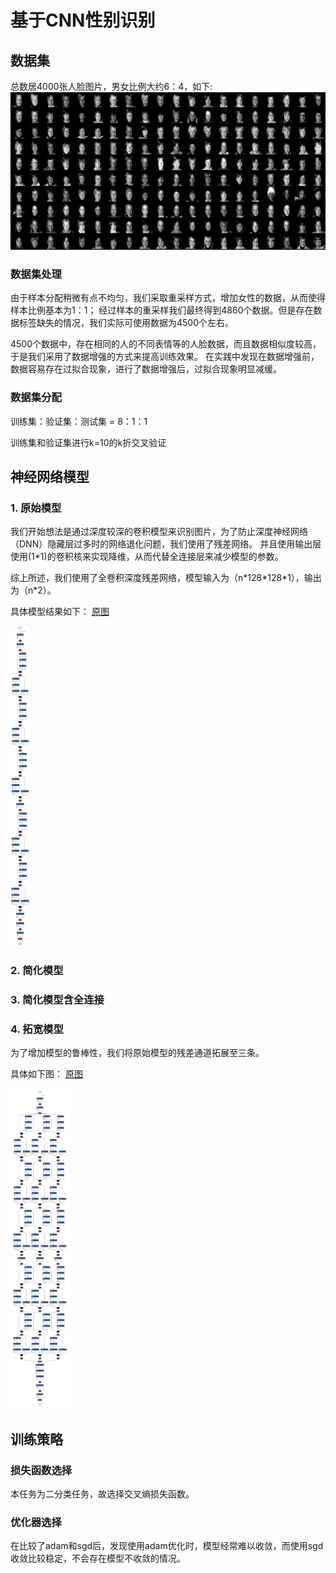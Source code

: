 <!--
  -*- coding: utf-8 -*-
 @DATE      : 2022/6/13
 @Author    : Chen HanJie
 @FileName  : README.md
 @Project   : PR
 -->

# 基于CNN性别识别
## 数据集
总数居4000张人脸图片，男女比例大约6：4，如下:
![](imgs/dataset.png)

### 数据集处理
由于样本分配稍微有点不均匀，我们采取重采样方式，增加女性的数据，从而使得样本比例基本为1：1；
经过样本的重采样我们最终得到4860个数据。但是存在数据标签缺失的情况，我们实际可使用数据为4500个左右。

4500个数据中，存在相同的人的不同表情等的人脸数据，而且数据相似度较高，于是我们采用了数据增强的方式来提高训练效果。
在实践中发现在数据增强前，数据容易存在过拟合现象，进行了数据增强后，过拟合现象明显减缓。

### 数据集分配
训练集：验证集：测试集 = 8：1：1

训练集和验证集进行k=10的k折交叉验证

## 神经网络模型
### 1. 原始模型
我们开始想法是通过深度较深的卷积模型来识别图片，为了防止深度神经网络（DNN）隐藏层过多时的网络退化问题，我们使用了残差网络。
并且使用输出层使用(1*1)的卷积核来实现降维，从而代替全连接层来减少模型的参数。

综上所述，我们使用了全卷积深度残差网络，模型输入为（n\*128\*128\*1），输出为（n\*2）。

具体模型结果如下：
[原图](imgs/model.png)

<img src="./imgs/model.png" alt="model" style="zoom: 50%;" />

### 2. 简化模型



### 3. 简化模型含全连接



### 4. 拓宽模型

为了增加模型的鲁棒性，我们将原始模型的残差通道拓展至三条。

具体如下图：
[原图](imgs/model_deep_wise.png)

<img src="imgs/model_deep_wise.png" alt="model" style="zoom: 50%;" />

## 训练策略

### 损失函数选择

本任务为二分类任务，故选择交叉熵损失函数。

### 优化器选择

在比较了adam和sgd后，发现使用adam优化时，模型经常难以收敛，而使用sgd收敛比较稳定，不会存在模型不收敛的情况。